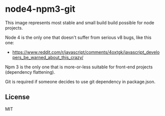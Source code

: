 # node4-npm3-git

This image represents most stable and small build build possible for node projects.

Node 4 is the only one that doesn't suffer from serious v8 bugs, like this one:

- https://www.reddit.com/r/javascript/comments/4oxtgk/javascript_developers_be_warned_about_this_crazy/

Npm 3 is the only one that is more-or-less suitable for front-end projects (dependency flattening).

Git is required if someone decides to use git dependency in package.json.

## License

MIT
